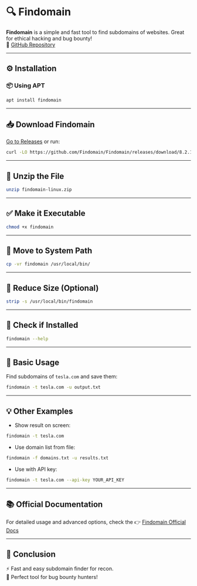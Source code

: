 # 🔍 Findomain

**Findomain** is a simple and fast tool to find subdomains of websites. Great for ethical hacking and bug bounty!  
🔗 [GitHub Repository](https://github.com/Findomain/Findomain)

---

## ⚙️ Installation

### 📦 Using APT
```bash
apt install findomain
```

---

## 📥 Download Findomain
[Go to Releases](https://github.com/findomain/findomain/releases) or run:
```bash
curl -LO https://github.com/Findomain/Findomain/releases/download/8.2.1/findomain-linux.zip
```

---

## 📂 Unzip the File
```bash
unzip findomain-linux.zip
```

---

## ✅ Make it Executable
```bash
chmod +x findomain
```

---

## 📁 Move to System Path
```bash
cp -vr findomain /usr/local/bin/
```

---

## 🧹 Reduce Size (Optional)
```bash
strip -s /usr/local/bin/findomain
```

---

## 🧪 Check if Installed
```bash
findomain --help
```

---

## 🚀 Basic Usage
Find subdomains of `tesla.com` and save them:
```bash
findomain -t tesla.com -u output.txt
```

---

## 💡 Other Examples

- Show result on screen:
```bash
findomain -t tesla.com
```

- Use domain list from file:
```bash
findomain -f domains.txt -u results.txt
```

- Use with API key:
```bash
findomain -t tesla.com --api-key YOUR_API_KEY
```

---

## 📚 Official Documentation
For detailed usage and advanced options, check the 👉 [Findomain Official Docs](https://github.com/Findomain/Findomain/blob/master/docs/INSTALLATION.md)

---

## 🏁 Conclusion
⚡ Fast and easy subdomain finder for recon.  
🎯 Perfect tool for bug bounty hunters!

